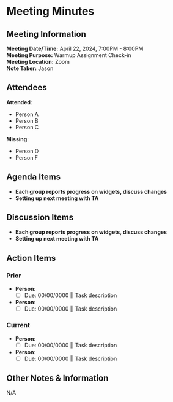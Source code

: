 # Meeting Minutes

## Meeting Information

**Meeting Date/Time:** April 22, 2024, 7:00PM - 8:00PM  
**Meeting Purpose:** Warmup Assignment Check-in  
**Meeting Location:** Zoom  
**Note Taker:** Jason  

## Attendees

**Attended**:

- Person A
- Person B
- Person C

**Missing**:

- Person D
- Person F

## Agenda Items

- **Each group reports progress on widgets, discuss changes**
- **Setting up next meeting with TA**

## Discussion Items

- **Each group reports progress on widgets, discuss changes**
- **Setting up next meeting with TA**

## Action Items

### Prior

- **Person**:
  - [ ] Due: 00/00/0000 || Task description
- **Person**:
  - [ ] Due: 00/00/0000 || Task description

### Current

- **Person**:
  - [ ] Due: 00/00/0000 || Task description
- **Person**:
  - [ ] Due: 00/00/0000 || Task description

## Other Notes & Information

N/A
